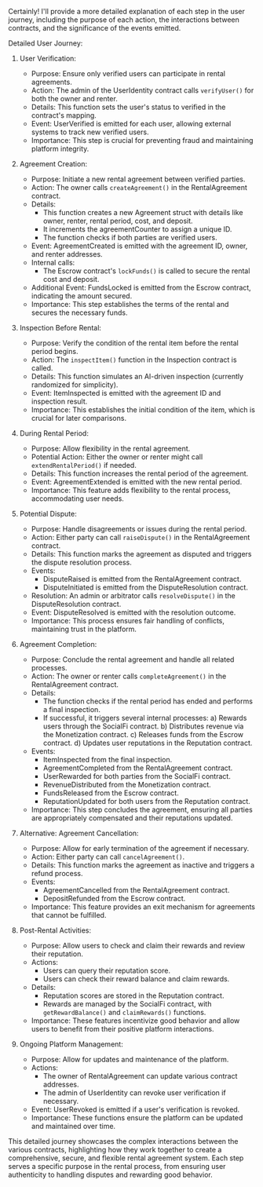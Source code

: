 Certainly! I'll provide a more detailed explanation of each step in the user journey, including the purpose of each action, the interactions between contracts, and the significance of the events emitted.

Detailed User Journey:

1. User Verification:
   - Purpose: Ensure only verified users can participate in rental agreements.
   - Action: The admin of the UserIdentity contract calls `verifyUser()` for both the owner and renter.
   - Details: This function sets the user's status to verified in the contract's mapping.
   - Event: UserVerified is emitted for each user, allowing external systems to track new verified users.
   - Importance: This step is crucial for preventing fraud and maintaining platform integrity.

2. Agreement Creation:
   - Purpose: Initiate a new rental agreement between verified parties.
   - Action: The owner calls `createAgreement()` in the RentalAgreement contract.
   - Details: 
     - This function creates a new Agreement struct with details like owner, renter, rental period, cost, and deposit.
     - It increments the agreementCounter to assign a unique ID.
     - The function checks if both parties are verified users.
   - Event: AgreementCreated is emitted with the agreement ID, owner, and renter addresses.
   - Internal calls:
     - The Escrow contract's `lockFunds()` is called to secure the rental cost and deposit.
   - Additional Event: FundsLocked is emitted from the Escrow contract, indicating the amount secured.
   - Importance: This step establishes the terms of the rental and secures the necessary funds.

3. Inspection Before Rental:
   - Purpose: Verify the condition of the rental item before the rental period begins.
   - Action: The `inspectItem()` function in the Inspection contract is called.
   - Details: This function simulates an AI-driven inspection (currently randomized for simplicity).
   - Event: ItemInspected is emitted with the agreement ID and inspection result.
   - Importance: This establishes the initial condition of the item, which is crucial for later comparisons.

4. During Rental Period:
   - Purpose: Allow flexibility in the rental agreement.
   - Potential Action: Either the owner or renter might call `extendRentalPeriod()` if needed.
   - Details: This function increases the rental period of the agreement.
   - Event: AgreementExtended is emitted with the new rental period.
   - Importance: This feature adds flexibility to the rental process, accommodating user needs.

5. Potential Dispute:
   - Purpose: Handle disagreements or issues during the rental period.
   - Action: Either party can call `raiseDispute()` in the RentalAgreement contract.
   - Details: This function marks the agreement as disputed and triggers the dispute resolution process.
   - Events: 
     - DisputeRaised is emitted from the RentalAgreement contract.
     - DisputeInitiated is emitted from the DisputeResolution contract.
   - Resolution: An admin or arbitrator calls `resolveDispute()` in the DisputeResolution contract.
   - Event: DisputeResolved is emitted with the resolution outcome.
   - Importance: This process ensures fair handling of conflicts, maintaining trust in the platform.

6. Agreement Completion:
   - Purpose: Conclude the rental agreement and handle all related processes.
   - Action: The owner or renter calls `completeAgreement()` in the RentalAgreement contract.
   - Details:
     - The function checks if the rental period has ended and performs a final inspection.
     - If successful, it triggers several internal processes:
       a) Rewards users through the SocialFi contract.
       b) Distributes revenue via the Monetization contract.
       c) Releases funds from the Escrow contract.
       d) Updates user reputations in the Reputation contract.
   - Events:
     - ItemInspected from the final inspection.
     - AgreementCompleted from the RentalAgreement contract.
     - UserRewarded for both parties from the SocialFi contract.
     - RevenueDistributed from the Monetization contract.
     - FundsReleased from the Escrow contract.
     - ReputationUpdated for both users from the Reputation contract.
   - Importance: This step concludes the agreement, ensuring all parties are appropriately compensated and their reputations updated.

7. Alternative: Agreement Cancellation:
   - Purpose: Allow for early termination of the agreement if necessary.
   - Action: Either party can call `cancelAgreement()`.
   - Details: This function marks the agreement as inactive and triggers a refund process.
   - Events:
     - AgreementCancelled from the RentalAgreement contract.
     - DepositRefunded from the Escrow contract.
   - Importance: This feature provides an exit mechanism for agreements that cannot be fulfilled.

8. Post-Rental Activities:
   - Purpose: Allow users to check and claim their rewards and review their reputation.
   - Actions:
     - Users can query their reputation score.
     - Users can check their reward balance and claim rewards.
   - Details:
     - Reputation scores are stored in the Reputation contract.
     - Rewards are managed by the SocialFi contract, with `getRewardBalance()` and `claimRewards()` functions.
   - Importance: These features incentivize good behavior and allow users to benefit from their positive platform interactions.

9. Ongoing Platform Management:
   - Purpose: Allow for updates and maintenance of the platform.
   - Actions:
     - The owner of RentalAgreement can update various contract addresses.
     - The admin of UserIdentity can revoke user verification if necessary.
   - Event: UserRevoked is emitted if a user's verification is revoked.
   - Importance: These functions ensure the platform can be updated and maintained over time.

This detailed journey showcases the complex interactions between the various contracts, highlighting how they work together to create a comprehensive, secure, and flexible rental agreement system. Each step serves a specific purpose in the rental process, from ensuring user authenticity to handling disputes and rewarding good behavior.